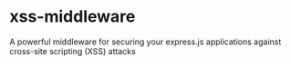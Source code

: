 # xss-middleware

A powerful middleware for securing your express.js applications against cross-site scripting (XSS) attacks
